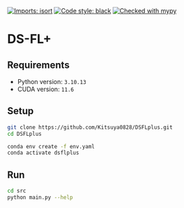 [![Imports: isort](https://img.shields.io/badge/%20imports-isort-%231674b1?style=flat&labelColor=ef8336)](https://pycqa.github.io/isort/) [![Code style: black](https://img.shields.io/badge/code%20style-black-000000.svg)](https://github.com/psf/black) [![Checked with mypy](https://www.mypy-lang.org/static/mypy_badge.svg)](http://mypy-lang.org/)

# DS-FL+

## Requirements
* Python version: `3.10.13`
* CUDA version: `11.6`

## Setup

```bash
git clone https://github.com/Kitsuya0828/DSFLplus.git
cd DSFLplus

conda env create -f env.yaml
conda activate dsflplus
```

## Run

```bash
cd src
python main.py --help
```
